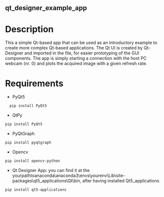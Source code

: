 ## qt_designer_example_app

# Description

This a simple Qt-based app that can be used as an introductory example to create more complex Qt-based applications.
The Qt UI is created by Qt-Designer and imported in the file, for easier prototyping of the GUI components.
The app is simply starting a connection with the host PC webcam (nr. 0) and plots the acquired image with a given refresh rate.

# Requirements
* PyQt5
 ```bash
   pip install PyQt5
 ```

* QtPy
 ```bash
pip install PyQt5
```

* PyQtGraph
 ```bash
pip install pyqtgraph
```


* Opencv
 ```bash
pip install opencv-python
```


* Qt Designer App: you can find it at the yourpathtoanaconda\anaconda3\envs\yourenv\Lib\site-packages\qt5_applications\Qt\bin, after having installed Qt5_applications
 ```bash
pip install qt5-applications
```



